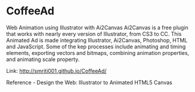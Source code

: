 # CoffeeAd

Web Animation using Illustrator with Ai2Canvas
Ai2Canvas is a free plugin that works with nearly every version of Illustrator, from CS3 to CC. This Animated Ad is made integrating 
Illustrator, Ai2Canvas, Photoshop, HTML and JavaScript. Some of the kep processes include animating and timing elements, exporting 
vectors and bitmaps, combining animation properties, and animating scale property.

Link: http://smriti001.github.io/CoffeeAd/

Reference - Design the Web: Illustrator to Animated HTML5 Canvas
